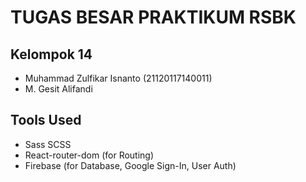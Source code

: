 # TUGAS BESAR PRAKTIKUM RSBK


## Kelompok 14
- Muhammad Zulfikar Isnanto (21120117140011)
- M. Gesit Alifandi

## Tools Used
- Sass SCSS
- React-router-dom (for Routing)
- Firebase (for Database, Google Sign-In, User Auth)